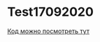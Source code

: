 # Test17092020

<a href="https://github.com/OlgaZaglavnova/Test17092020_code">Код можно посмотреть тут</a>
